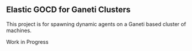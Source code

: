 ## Elastic GOCD for Ganeti Clusters

This project is for spawning dynamic agents on a Ganeti based cluster of machines.

Work in Progress